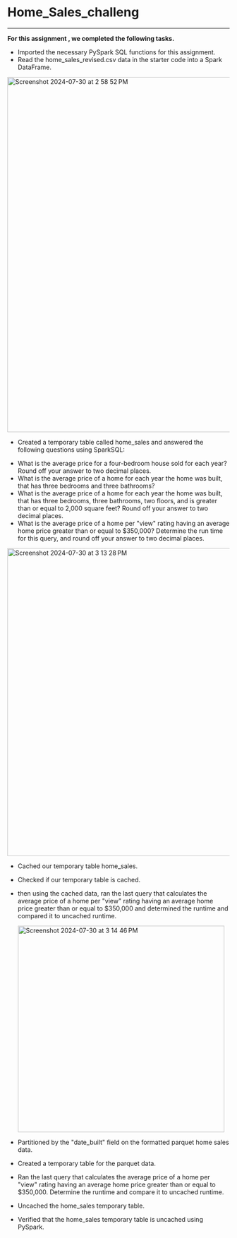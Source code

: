 # Home_Sales_challeng
---
**For this assignment , we completed the following tasks.**
- Imported the necessary PySpark SQL functions for this assignment.
- Read the home_sales_revised.csv data in the starter code into a Spark DataFrame.
<img width="805" alt="Screenshot 2024-07-30 at 2 58 52 PM" src="https://github.com/user-attachments/assets/bd73fa0a-7742-435b-833f-e0552bb18ff4">

- Created a temporary table called home_sales and answered the following questions using SparkSQL:
* What is the average price for a four-bedroom house sold for each year? Round off your answer to two decimal places.
* What is the average price of a home for each year the home was built, that has three bedrooms and three bathrooms? 
* What is the average price of a home for each year the home was built, that has three bedrooms, three bathrooms, two floors, and is greater than or equal to 2,000 square feet? Round off your answer to two decimal places.
* What is the average price of a home per "view" rating having an average home price greater than or equal to $350,000? Determine the run time for this query, and round off your answer to two decimal places.
  
<img width="698" alt="Screenshot 2024-07-30 at 3 13 28 PM" src="https://github.com/user-attachments/assets/c5219db3-c165-40fe-ab4c-1cfc5631135e">

- Cached our temporary table home_sales.
- Checked if our temporary table is cached.
- then using the cached data, ran the last query that calculates the average price of a home per "view" rating having an average home price greater than or equal to $350,000 and determined the runtime and compared it to uncached runtime.
  
   <img width="468" alt="Screenshot 2024-07-30 at 3 14 46 PM" src="https://github.com/user-attachments/assets/453d7b22-5344-41cd-881b-dec2a52c266e">


- Partitioned by the "date_built" field on the formatted parquet home sales data.
- Created a temporary table for the parquet data.
- Ran the last query that calculates the average price of a home per "view" rating having an average home price greater than or equal to $350,000. Determine the runtime and compare it to uncached runtime.
- Uncached the home_sales temporary table.
- Verified that the home_sales temporary table is uncached using PySpark.
 
